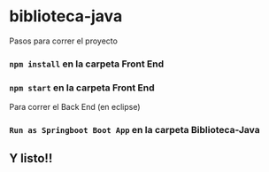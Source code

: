 # biblioteca-java

Pasos para correr el proyecto

### `npm install` en la carpeta Front End

### `npm start` en la carpeta Front End


Para correr el Back End (en eclipse)

### `Run as Springboot Boot App` en la carpeta Biblioteca-Java

## Y listo!! 
